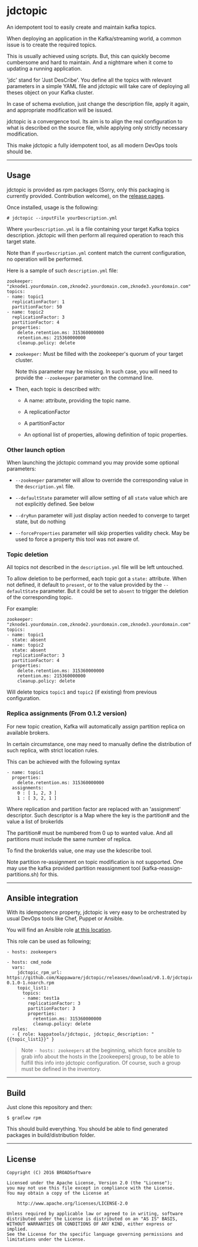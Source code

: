 # jdctopic

An idempotent tool to easily create and maintain kafka topics.

When deploying an application in the Kafka/streaming world, a common issue is to create the required topics.

This is usually achieved using scripts. But, this can quickly become cumbersome and hard to maintain. And a nightmare when it come to updating a running application.

'jdc' stand for 'Just DesCribe'. You define all the topics with relevant parameters in a simple YAML file and jdctopic will take care of deploying all theses object on your Kafka cluster.

In case of schema evolution, just change the description file, apply it again, and appropriate modification will be issued.

jdctopic is a convergence tool. Its aim is to align the real configuration to what is described on the source file, while applying only strictly necessary modification.

This make jdctopic a fully idempotent tool, as all modern DevOps tools should be.

***
## Usage

jdctopic is provided as rpm packages (Sorry, only this packaging is currently provided. Contribution welcome), on the [release pages](https://github.com/Kappaware/jdctopic/releases).

Once installed, usage is the following:

    # jdctopic --inputFile yourDescription.yml
    
Where `yourDescription.yml` is a file containing your target Kafka topics description. jdctopic will then perform all required operation to reach this target state.

Note than if `yourDescription.yml` content match the current configuration, no operation will be performed.

Here is a sample of such `description.yml` file:

    zookeeper: "zknode1.yourdomain.com,zknode2.yourdomain.com,zknode3.yourdomain.com"
    topics:
	- name: topic1
	  replicationFactor: 1
	  partitionFactor: 50
	- name: topic2
	  replicationFactor: 3
	  partitionFactor: 4
	  properties:
	    delete.retention.ms: 315360000000
	    retention.ms: 215360000000
	    cleanup.policy: delete
          
          
* `zookeeper:` Must be filled with the zookeeper's quorum of your target cluster. 

   Note this parameter may be missing. In such case, you will need to provide the `--zookeeper` parameter on the command line.

* Then, each topic is described with:

  * A name: attribute, providing the topic name.
  
  * A replicationFactor
  
  * A partitionFactor

  * An optional list of properties, allowing definition of topic properties.


### Other launch option

When launching the jdctopic command you may provide some optional parameters:

* `--zookeeper` parameter will allow to override the corresponding value in the `description.yml` file.

* `--defaultState` parameter will allow setting of all `state` value which are not explicitly defined. See below 

* `--dryRun` parameter will just display action needed to converge to target state, but do nothing

* `--forceProperties` parameter will skip properties validity check. May be used to force a property this tool was not aware of.  
  

### Topic deletion

All topics not described in the `description.yml` file will be left untouched.

To allow deletion to be performed, each topic got a `state:` attribute. When not defined, it default to  `present`, or to the value provided by the `--defaultState` parameter. But it could be set to `absent` to trigger the deletion of the corresponding topic.

For example: 

    zookeeper: "zknode1.yourdomain.com,zknode2.yourdomain.com,zknode3.yourdomain.com"
    topics:
	- name: topic1
	  state: absent
	- name: topic2
	  state: absent
	  replicationFactor: 3
	  partitionFactor: 4
	  properties:
	    delete.retention.ms: 315360000000
	    retention.ms: 215360000000
	    cleanup.policy: delete

Will delete topics `topic1` and `topic2` (if existing) from previous configuration. 

### Replica assignments (From 0.1.2 version)

For new topic creation, Kafka will automatically assign partition replica on available brokers. 

In certain circumstance, one may need to manually define the distribution of such replica, with strict location rules.

This can be achieved with the following syntax 

	- name: topic1
      properties:
	    delete.retention.ms: 315360000000
      assignments:
        0 : [ 1, 2, 3 ]
        1 : [ 3, 2, 1 ]

Where replication and partition factor are replaced with an 'assignment' descriptor. Such descriptor is a Map where the key is the partition# and the value a list of brokerIds

The partition# must be numbered from 0 up to wanted value. And all partitions must include the same number of replica.

To find the brokerIds value, one may use the kdescribe tool.

Note partition re-assignment on topic modification is not supported. One may use the kafka provided partition reassignment tool (kafka-reassign-partitions.sh) for this.
  
***
## Ansible integration

With its idempotence property, jdctopic is very easy to be orchestrated by usual DevOps tools like Chef, Puppet or Ansible.

You will find an Ansible role [at this location](http://github.com/BROADSoftware/bsx-roles/tree/master/kappatools/jdctopic).

This role can be used as following;
	
	- hosts: zookeepers
	
	- hosts: cmd_node
	  vars:
        jdctopic_rpm_url: https://github.com/Kappaware/jdctopic/releases/download/v0.1.0/jdctopic-0.1.0-1.noarch.rpm
	    topic_list1:
	      topics:
	      - name: test1a
	        replicationFactor: 3
	        partitionFactor: 3
	        properties:
	          retention.ms: 315360000000
	          cleanup.policy: delete
	  roles:
	  - { role: kappatools/jdctopic, jdctopic_description: "{{topic_list1}}" }
	  
> Note `- hosts: zookeepers` at the beginning, which force ansible to grab info about the hosts in the [zookeepers] group, to be able to fulfill this info into jdctopic configuration. Of course, such a group must be defined in the inventory. 

***
## Build

Just clone this repository and then:

    $ gradlew rpm

This should build everything. You should be able to find generated packages in build/distribution folder.

***
## License

    Copyright (C) 2016 BROADSoftware

	Licensed under the Apache License, Version 2.0 (the "License");
	you may not use this file except in compliance with the License.
	You may obtain a copy of the License at
	
	    http://www.apache.org/licenses/LICENSE-2.0
	
	Unless required by applicable law or agreed to in writing, software
	distributed under the License is distributed on an "AS IS" BASIS,
	WITHOUT WARRANTIES OR CONDITIONS OF ANY KIND, either express or implied.
	See the License for the specific language governing permissions and
	limitations under the License.
